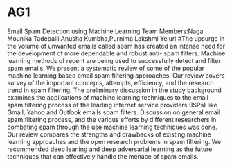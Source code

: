 # AG1
Email Spam Detection using Machine Learning
Team Members:Naga Mounika Tadepalli,Anusha Kumbha,Purnima Lakshmi Yeluri
#The upsurge in the volume of unwanted emails called spam has created an intense need for the development of more dependable and robust anti- spam filters. Machine learning methods of recent are being used to successfully detect and filter spam emails. We present a systematic review of some of the popular machine learning based email spam filtering approaches. Our review covers survey of the important concepts, attempts, efficiency, and the research trend in spam filtering. The preliminary discussion in the study background examines the applications of machine learning techniques to the email spam filtering process of the leading internet service providers (ISPs) like Gmail, Yahoo and Outlook emails spam filters. Discussion on general email spam filtering process, and the various efforts by different researchers in combating spam through the use machine learning techniques was done. Our review compares the strengths and drawbacks of existing machine learning approaches and the open research problems in spam filtering. We recommended deep leaning and deep adversarial learning as the future techniques that can effectively handle the menace of spam emails.
